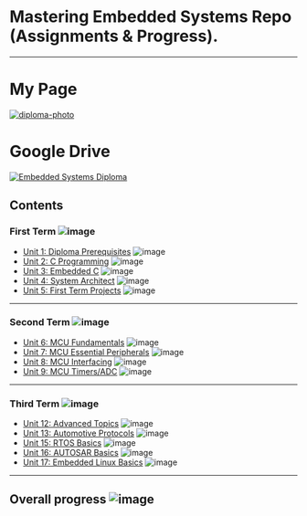 # Mastering Embedded Systems Repo (Assignments & Progress).

---
# My Page

[![diploma-photo](https://github.com/Mo-Alsehli/Master_Embedded_Systems/assets/98949843/c77fc328-03d3-4516-aca5-4a32d192664a)](https://www.learn-in-depth.com/online-diploma/mohamed.m.alsehli%40gmail.com)

# Google Drive

[![Embedded Systems Diploma](https://user-images.githubusercontent.com/98949843/230186337-eb77c1b7-9fc9-48e7-a62c-824d9655b85b.png)](https://drive.google.com/drive/folders/14fDA-kQDxM-L3riE7fh2rkt6n-VYQuSn?usp=share_link)
## Contents

### First Term ![image](https://progress-bar.dev/40/?title=In_Progress)

- [Unit 1: Diploma Prerequisites](https://github.com/Mo-Alsehli/Master_Embedded_Systems) ![image](https://progress-bar.dev/100/?title=No_Assignments&color=bababa)
- [Unit 2: C Programming](Unit_2_C_Programming) ![image](https://progress-bar.dev/100/)
- [Unit 3: Embedded C](https://github.com/Mo-Alsehli/Master_Embedded_Systems) ![image](https://progress-bar.dev/0/)
- [Unit 4: System Architect](https://github.com/Mo-Alsehli/Master_Embedded_Systems) ![image](https://progress-bar.dev/0/)
- [Unit 5: First Term Projects](https://github.com/Mo-Alsehli/Master_Embedded_Systems) ![image](https://progress-bar.dev/0/)

---

### Second Term ![image](https://progress-bar.dev/0/?title=Start_Soon&color=ff0000)

- [Unit 6: MCU Fundamentals](https://github.com/Mo-Alsehli/Master_Embedded_Systems) ![image](https://progress-bar.dev/0/)
- [Unit 7: MCU Essential Peripherals](https://github.com/Mo-Alsehli/Master_Embedded_Systems) ![image](https://progress-bar.dev/0/)
- [Unit 8: MCU Interfacing](https://github.com/Mo-Alsehli/Master_Embedded_Systems) ![image](https://progress-bar.dev/0/)
- [Unit 9: MCU Timers/ADC](https://github.com/Mo-Alsehli/Master_Embedded_Systems) ![image](https://progress-bar.dev/0/)

---

### Third Term ![image](https://progress-bar.dev/0/?title=Start_Soon&color=ff0000)

- [Unit 12: Advanced Topics](https://github.com/Mo-Alsehli/Master_Embedded_Systems) ![image](https://progress-bar.dev/0/)
- [Unit 13: Automotive Protocols](https://github.com/Mo-Alsehli/Master_Embedded_Systems) ![image](https://progress-bar.dev/0/)
- [Unit 15: RTOS Basics](https://github.com/Mo-Alsehli/Master_Embedded_Systems) ![image](https://progress-bar.dev/0/)
- [Unit 16: AUTOSAR Basics](https://github.com/Mo-Alsehli/Master_Embedded_Systems) ![image](https://progress-bar.dev/0/)
- [Unit 17: Embedded Linux Basics](https://github.com/Mo-Alsehli/Master_Embedded_Systems) ![image](https://progress-bar.dev/0/)

---

## Overall progress ![image](https://progress-bar.dev/0/?scale=3&title=Terms&suffix=&width=230&color=aa00ff)
